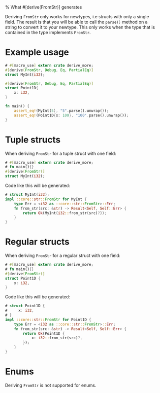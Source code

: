 % What #[derive(FromStr)] generates

Deriving `FromStr` only works for newtypes, i.e structs with only a single
field. The result is that you will be able to call the `parse()` method on a
string to convert it to your newtype. This only works when the type that is
contained in the type implements `FromStr`.

# Example usage

```rust
# #[macro_use] extern crate derive_more;
#[derive(FromStr, Debug, Eq, PartialEq)]
struct MyInt(i32);

#[derive(FromStr, Debug, Eq, PartialEq)]
struct Point1D{
    x: i32,
}

fn main() {
    assert_eq!(MyInt(5), "5".parse().unwrap());
    assert_eq!(Point1D{x: 100}, "100".parse().unwrap());
}
```

# Tuple structs

When deriving `FromStr` for a tuple struct with one field:

```rust
# #[macro_use] extern crate derive_more;
# fn main(){}
#[derive(FromStr)]
struct MyInt(i32);
```

Code like this will be generated:

```rust
# struct MyInt(i32);
impl ::core::str::FromStr for MyInt {
    type Err = <i32 as ::core::str::FromStr>::Err;
    fn from_str(src: &str) -> Result<Self, Self::Err> {
        return Ok(MyInt(i32::from_str(src)?));
    }
}
```

# Regular structs

When deriving `FromStr` for a regular struct with one field:

```rust
# #[macro_use] extern crate derive_more;
# fn main(){}
#[derive(FromStr)]
struct Point1D {
    x: i32,
}
```

Code like this will be generated:

```rust
# struct Point1D {
#     x: i32,
# }
impl ::core::str::FromStr for Point1D {
    type Err = <i32 as ::core::str::FromStr>::Err;
    fn from_str(src: &str) -> Result<Self, Self::Err> {
        return Ok(Point1D {
            x: i32::from_str(src)?,
        });
    }
}
```

# Enums

Deriving `FromStr` is not supported for enums.

